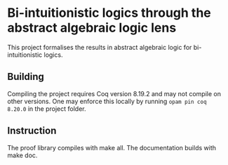 # Bi-intuitionistic logics through the abstract algebraic logic lens

This project formalises the results in abstract algebraic logic for bi-intuitionistic logics.

## Building

Compiling the project requires Coq version 8.19.2 and may not compile on other versions. One may enforce this locally by running `opam pin coq 8.20.0` in the project folder.

## Instruction

The proof library compiles with make all. The documentation builds with make doc.
